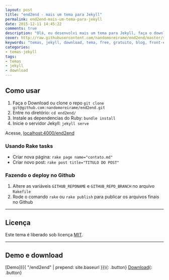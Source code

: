 ```yaml
---
layout: post
title: "end2end - mais um tema para Jekyll"
permalink: end2end-mais-um-tema-para-jekyll
date: 2015-12-11 14:45:22
comments: true
description: "Olá, eu desenvolvi mais um tema para Jekyll, faça o download do end2end agora"
cover: http://raw.githubusercontent.com/nandomoreirame/end2end/master/screenshot.png
keywords: "temas, jekyll, download, tema, free, gratuito, blog, front-end"
categories:
- temas-jekyll
tags:
- temas
- jekyll
- download
---
```



## Como usar

1. Faça o Download ou clone o repo `git clone git@github.com:nandomoreirame/end2end.git`
2. Entre no diretório: `cd end2end/`
3. Instale as dependencias do Ruby: `bundle install`
4. Inicie o servidor Jekyll: `jekyll serve`

Acesse, [localhost:4000/end2end](http://localhost:4000/end2end)

### Usando Rake tasks

* Criar nova página: `rake page name="contato.md"`
* Criar novo post: `rake post title="TITULO DO POST"`

### Fazendo o deploy no Github

1. Altere as variáveis `GITHUB_REPONAME` e `GITHUB_REPO_BRANCH` no arquivo `Rakefile`
2. Rode o comando `rake` ou `rake publish` para publicar os arquivos finais no Github

---

## Licença

Este tema é liberado sob licença [MIT](https://github.com/nandomoreirame/end2end/blob/master/LICENSE).

---

## Demo e download

[Demo]({{ "/end2end" | prepend: site.baseurl }}){: .button} [Download](https://github.com/nandomoreirame/end2end/archive/master.zip){: .button}
